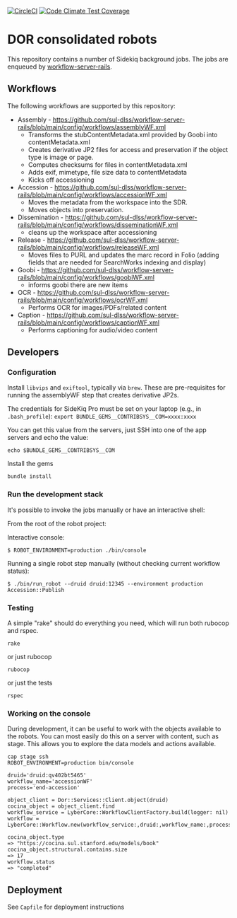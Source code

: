 [![CircleCI](https://circleci.com/gh/sul-dlss/common-accessioning.svg?style=svg)](https://circleci.com/gh/sul-dlss/common-accessioning)
[![Code Climate Test Coverage](https://codeclimate.com/github/sul-dlss/common-accessioning/badges/coverage.svg)](https://codeclimate.com/github/sul-dlss/common-accessioning/coverage)

# DOR consolidated robots

This repository contains a number of Sidekiq background jobs.
The jobs are enqueued by [workflow-server-rails](https://github.com/sul-dlss/workflow-server-rails).

## Workflows
The following workflows are supported by this repository:

* Assembly - https://github.com/sul-dlss/workflow-server-rails/blob/main/config/workflows/assemblyWF.xml
  * Transforms the stubContentMetadata.xml provided by Goobi into contentMetadata.xml
  * Creates derivative JP2 files for access and preservation if the object type is image or page.
  * Computes checksums for files in contentMetadata.xml
  * Adds exif, mimetype, file size data to contentMetadata
  * Kicks off accessioning
* Accession - https://github.com/sul-dlss/workflow-server-rails/blob/main/config/workflows/accessionWF.xml
  * Moves the metadata from the workspace into the SDR.
  * Moves objects into preservation.
* Dissemination - https://github.com/sul-dlss/workflow-server-rails/blob/main/config/workflows/disseminationWF.xml
  * cleans up the workspace after accessioning
* Release - https://github.com/sul-dlss/workflow-server-rails/blob/main/config/workflows/releaseWF.xml
  * Moves files to PURL and updates the marc record in Folio (adding fields that are needed for SearchWorks indexing and display)
* Goobi - https://github.com/sul-dlss/workflow-server-rails/blob/main/config/workflows/goobiWF.xml
  * informs goobi there are new items
* OCR - https://github.com/sul-dlss/workflow-server-rails/blob/main/config/workflows/ocrWF.xml
  * Performs OCR for images/PDFs/related content
* Caption - https://github.com/sul-dlss/workflow-server-rails/blob/main/config/workflows/captionWF.xml
  * Performs captioning for audio/video content

## Developers

### Configuration

Install `libvips` and `exiftool`, typically via `brew`.  These are pre-requisites for running the assemblyWF step that creates derivative JP2s.

The credentials for SideKiq Pro must be set on your laptop (e.g., in `.bash_profile`): `export BUNDLE_GEMS__CONTRIBSYS__COM=xxxx:xxxx`

You can get this value from the servers, just SSH into one of the app servers and echo the value:
```
echo $BUNDLE_GEMS__CONTRIBSYS__COM
```

Install the gems
```
bundle install
```

### Run the development stack

It's possible to invoke the jobs manually or have an interactive shell:

From the root of the robot project:

Interactive console:
```console
$ ROBOT_ENVIRONMENT=production ./bin/console
```

Running a single robot step manually (without checking current workflow status):
```console
$ ./bin/run_robot --druid druid:12345 --environment production Accession::Publish
```

### Testing

A simple "rake" should do everything you need, which will run both rubocop and rspec.

```
rake
```

or just rubocop

```
rubocop
```

or just the tests

```
rspec
```

### Working on the console

During development, it can be useful to work with the objects available to the robots.  You can most easily do this on a server with content, such as stage.
This allows you to explore the data models and actions available.

```
cap stage ssh
ROBOT_ENVIRONMENT=production bin/console

druid='druid:qv402bt5465'
workflow_name='accessionWF'
process='end-accession'

object_client = Dor::Services::Client.object(druid)
cocina_object = object_client.find
workflow_service = LyberCore::WorkflowClientFactory.build(logger: nil)
workflow = LyberCore::Workflow.new(workflow_service:,druid:,workflow_name:,process:)

cocina_object.type
=> "https://cocina.sul.stanford.edu/models/book"
cocina_object.structural.contains.size
=> 17
workflow.status
=> "completed"

```
## Deployment

See `Capfile` for deployment instructions
